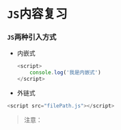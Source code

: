 # `JS`内容复习

### `JS`两种引入方式

- 内嵌式

  ```js
  <script> 
      console.log('我是内嵌式')
  </script>
  ```

- 外链式

```js
<script src="filePath.js"></script>
```

> 注意： <script src=""  /> 这种写法是错误的
>
> script标签的type 属性可以省略，但是值不能修改

### `JS`的注释方式

- 单行注释

  ```js
   // 单行注释
  ```

- 多行注释

  ```js
  /**
    多行注释
  */
  ```

### `JS`类型

- 简单类型

  - string   字符串

    ```js
     var  str = '124';
     var str = "23465";
     //错误演示
     var str = 'dshjda";
    ```

  - number  数字

    ```js
     var num = 123;
    ```

  - boolean   布尔类型

    ```js
    var bool = true;
    var bool = false;
    ```

  - undefined  未定义

    ```js
    var und;
    ```

  - null   空 

    ```js
    //定义一个null 的对象
    var name = null;
    ```

- 复杂类型

  - date  日期
  - 正则
  - 错误
  - 数组
  - 函数

### `JS`字符串类型

- 转换

  - new

    ```js
    var str = 123;
    str = new String(str);
    ```

  - `toString()`

    ```js
     var str = 123;
    str.toString();
    ```

  - 加号

    ```js
    var str = 12;
    str + "";
    str + "aaa";
    ```

- 拼接

  ```js
   //使用 + 对字符串进行拼接
  "Hello" + "" + "Word";
  ```

### `JS`运算符

- 算数运算符    +   -   *   /  % 

- 逻辑运算符  

  - || 或    左右两边有一个真即为真
  - && 且    左右两边必须同时为真
  - ! 非    取反

- 比较运算符     >    ==   <   >=   <=   !=

- 赋值运算符 

  -  = 

  - +=  

    ```js
     var num = 1;
     num += 2;
    // 等价于
    num = num + 2；
    ```

  - -=

  - *=

  - /=

  - %=

- 逗号运算符   从左到右依次进行计算  计算时，要根基符号优先级进行计算

  ```js
   x=2, x*2;
  ```

### 符号优先级

- 看下文档中符号的优先级

### 三元表达式

  三元表达式，也叫三目运算符

```js
// 表达式1 ？ 表达式2 ： 表达式3；
//当表达式结果为true 返回 表达式2 
//当结果为false时 返回表达式3
var  sex = '男';
var age = 18;
var result ;
result = sex == '男' ？ '是男的' : '未知';
result = sex == '女' && age == 18 ? '成年' ： '未成年';
```

### `JS`已学习过的关键字

- `typeof`  查询变量的类型 ， 返回的结果类型为字符串(string)

  ```js
  var name = '张三';
  typeof name;
  ```

- `var`  定义一个变量

  ```js
  //定义一个变量 方式有3定义变量的方式
  var value = 1;  //显示的定义一个固定值，这个值称之为字面量
  var name;
  name = "张三";
  var result = 1 + 2； //通过js语句给变量赋值 需要执行的后进行赋值的都称作语句
  ```

- `function` 定义一个函数

  ```js
  //function 关键字 + 函数名称 + () + {}
  //() 中用来方式函数接收的参数 如果是多个参数时，用逗号分隔
  //{} 中是这个函数具体执行语句
  function change(){
      //函数执行语句
  }
  //通过js调用函数
  change();
  ```

- `this`  当前元素或者作用域的对象

- `break`  跳出或者结束当前执行语句

- `if else`  选择语句

  ```js
  //第一种if语句
  //()中传入的是需要判断变量或对象的 js语句
  //() 中用来进行判断的值 只有两种结果 true false
  var res = '判断语句';
  //获取true 或者false 的方式 
  res == '语句'; //使用 == 或者 === 等于
  res || true；  //使用逻辑运算 || && ！
  // 直接使用boolean类型的变量
  if(res){
     
  }
  // 第二种方式
  if(res){
      //当（）中结果为true时执行
  }else{
      //当（）中结果false时执行
  }
  // 第三种方式
  if(res == 1){
     //当（）中结果为true时执行
  }else if(res == 2){
      //当（）中结果为true时执行   
  }else{
      //上面的全部不匹配，就执行这里
  }
  //第四种 嵌套方式
  if(){
    if(){
      
     } 
  }
  ```

- `switch case default` 第二种选择语句

  ```js
  // () 中传入需要判断的变量
  //可传入变量的类型  boolean、number、string
  // 在case 进行比较时，不只比较结果，而且还比较类型 使用的是绝对相等
  switch('变量'){
         case 1:
            //执行结果
         		break;
         case 2 :
            //执行结果
            break;
         default :
            //如果上面都不符合那么执行default中的代码
  }
  ```

- `new`   定义一个对象

  ```js
  var date = new Date();
  var str = new String();
  ```

### `js` 使用的一些函数

- 3种提示方式--- 弹窗

  - alert    直接弹出框   没有返回值，只是一个提示

    ```js
     alert('需要提示的内容');
    ```

  - prompt  输入弹出框   是带返回值的弹出框。 点击确定返回输入值，点击取消返回null

    ```js
    // 用法
    /**
     第一个参数 ： 弹框上显示的内容
     第二个参数 ： 输入框的默认值 
     返回值 ： 类型 是 string
    */
    //将表达式中返回的结果赋予变量
    var value = prompt( '内容','值' );
    ```

  - confirm  确认提示框   有返回值，类型为 boolean。点击确定时返回true

    ```js
    /**
    	参数: 提示内容
    	返回值：  boolean类型
    */
    var result = confirm('提示内容');
    ```

- `document` 对象， `dom`对象是`html`中显示的内容的一种抽象的命名。

  ```js
  //根据id获取元素对象， id 是html中 标签的id
  document.getElementById( 'id' )；
  //动态给html中的body 写入内容，但是会覆盖body中原有的内容
  document.write('内容');
  ```

- `console`对象， 用来做浏览器的控制台输出语句。绝大多数用法是在开发中进行js调试使用

  ```js
  console.log('控制台输出的内容')；
  ```

- `isNaN`方法， 判断对象是否是数值

  ```js
  var num = 1;
  /**
     参数 ： 需要判断的变量
     返回值： boolean类型， 当传入的变量的非数值时返回true
     is not number
  */
  var is = isNaN( num );
  ```

- `parseInt` 将变量转换为number 类型 正数

  ```js
   parseInt( "123" );
   //当字符串起始位置包含数字是，会将连续的数字取出，转换为number
   parseInt( "11ssss" );
   //如果传入变量为非数字，则转化为NaN
   parseInt('shdjadhaj');
  ```

- `parseFloat` 将变量转化为number 类型 用法和`parseInt`相等  浮点数

- `Number.MAX_VALUE` 获取数字的最大值
- `Number.MIN_VALUE`  获取数字的最小值

